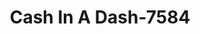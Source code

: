 ---
f_zip-code: 41858
f_state-code: KY
title: Cash In A Dash-7584
f_phone: 606-633-4383
f_city-only: Crown
f_address: 36 Jenkins Rd Crown
f_location-unique-id: '7584'
slug: cash-in-a-dash-7584
updated-on: '2024-05-30T13:46:58.046Z'
created-on: '2024-05-30T13:36:59.803Z'
published-on: '2024-05-30T13:54:32.469Z'
f_city-state: cms/city/crown-ky.md
f_company: cms/company/cash-in-a-dash.md
f_state: cms/state/kentucky.md
layout: '[payday-loan].html'
tags: payday-loan
---